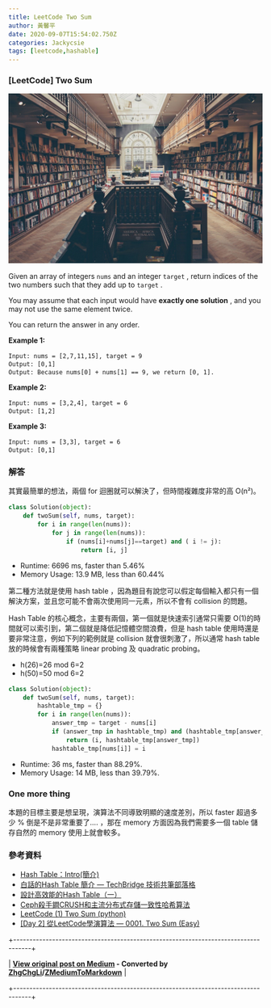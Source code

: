 ```yaml
---
title: LeetCode Two Sum
author: 黃馨平
date: 2020-09-07T15:54:02.750Z
categories: Jackycsie
tags: [leetcode,hashable]
---
```


### [LeetCode] Two Sum


![](assets/b7b40ce61d39/1*zbQq-6rRcYOaIU4fx5CNng.jpeg)


Given an array of integers `nums` and an integer `target` , return indices of the two numbers such that they add up to `target` .

You may assume that each input would have **exactly one solution** , and you may not use the same element twice.

You can return the answer in any order.

**Example 1:**
```
Input: nums = [2,7,11,15], target = 9
Output: [0,1]
Output: Because nums[0] + nums[1] == 9, we return [0, 1].
```

**Example 2:**
```
Input: nums = [3,2,4], target = 6
Output: [1,2]
```

**Example 3:**
```
Input: nums = [3,3], target = 6
Output: [0,1]
```
### 解答

其實最簡單的想法，兩個 for 迴圈就可以解決了，但時間複雜度非常的高 O(n²)。
```python
class Solution(object):
    def twoSum(self, nums, target):
        for i in range(len(nums)):
            for j in range(len(nums)):                
                if (nums[i]+nums[j]==target) and ( i != j):
                    return [i, j]
```
- Runtime: 6696 ms, faster than 5.46%
- Memory Usage: 13.9 MB, less than 60.44%


第二種方法就是使用 hash table ，因為題目有說您可以假定每個輸入都只有一個解決方案，並且您可能不會兩次使用同一元素，所以不會有 collision 的問題。

Hash Table 的核心概念，主要有兩個，第一個就是快速索引通常只需要 O(1)的時間就可以索引到，第二個就是降低記憶體空間浪費，但是 hash table 使用時還是要非常注意，例如下列的範例就是 collision 就會很刺激了，所以通常 hash table 放的時候會有兩種策略 linear probing 及 quadratic probing。
- h(26)=26 mod 6=2
- h(50)=50 mod 6=2

```python
class Solution(object):
    def twoSum(self, nums, target):
        hashtable_tmp = {}
        for i in range(len(nums)):            
            answer_tmp = target - nums[i]            
            if (answer_tmp in hashtable_tmp) and (hashtable_tmp[answer_tmp] != i):
                return (i, hashtable_tmp[answer_tmp])            
            hashtable_tmp[nums[i]] = i
```
- Runtime: 36 ms, faster than 88.29%.
- Memory Usage: 14 MB, less than 39.79%.

### One more thing

本題的目標主要是想呈現，演算法不同導致明顯的速度差別，所以 faster 超過多少 % 倒是不是非常重要了…. ，那在 memory 方面因為我們需要多一個 table 儲存自然的 memory 使用上就會較多。
### 參考資料
- [Hash Table：Intro(簡介)](http://alrightchiu.github.io/SecondRound/hash-tableintrojian-jie.html)
- [白話的Hash Table 簡介 — TechBridge 技術共筆部落格](https://blog.techbridge.cc/2017/01/21/simple-hash-table-intro/)
- [設計高效能的Hash Table（一）](https://medium.com/@fchern/%E8%A8%AD%E8%A8%88%E9%AB%98%E6%95%88%E8%83%BD%E7%9A%84hash-table-%E4%B8%80-303d9713abab)
- [Ceph殺手鐧CRUSH和主流分布式存儲一致性哈希算法](https://kknews.cc/zh-tw/news/bgg44om.html)
- [LeetCode (1) Two Sum (python)](https://medium.com/@havbgbg68/leetcode-1-two-sum-python-8d77c223abd3)
- [[Day 2] 從LeetCode學演算法 — 0001. Two Sum (Easy)](https://ithelp.ithome.com.tw/articles/10213116)



+-----------------------------------------------------------------------------------+

| **[View original post on Medium](https://medium.com/jacky-life/leetcode-two-sum-b7b40ce61d39) - Converted by [ZhgChgLi](https://zhgchg.li)/[ZMediumToMarkdown](https://github.com/ZhgChgLi/ZMediumToMarkdown)** |

+-----------------------------------------------------------------------------------+
